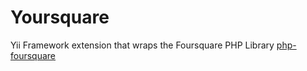 Yoursquare
==========

Yii Framework extension that wraps the Foursquare PHP Library [php-foursquare](https://github.com/stephenyoung/php-foursquare)

